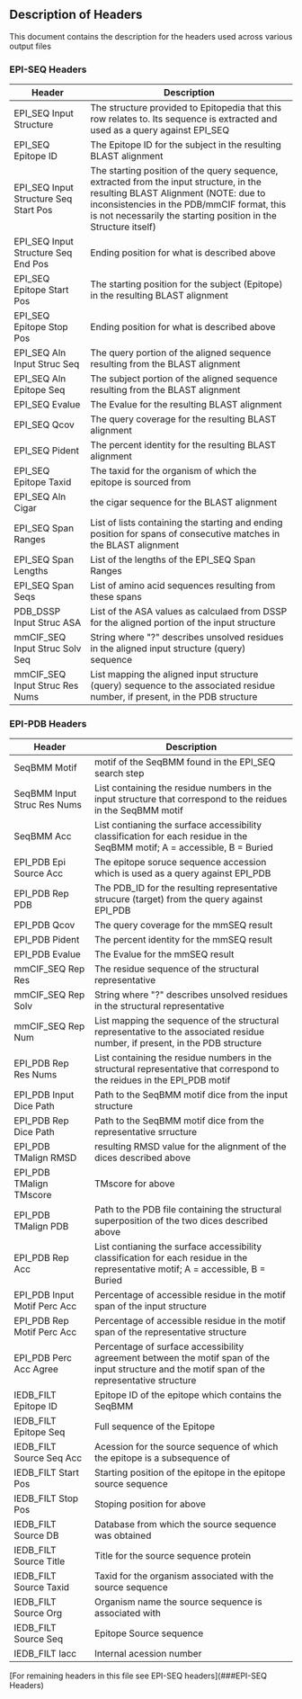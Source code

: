 ## Description of Headers

This document contains the description for the headers used across various output files

### EPI-SEQ Headers

Header | Description
------------ | -------------
EPI_SEQ Input Structure | The structure provided to Epitopedia that this row relates to. Its sequence is extracted and used as a query against EPI_SEQ
EPI_SEQ Epitope ID | The Epitope ID for the subject in the resulting BLAST alignment
EPI_SEQ Input Structure Seq Start Pos | The starting position of the query sequence, extracted from the input structure, in the resulting BLAST Alignment (NOTE: due to inconsistencies in the PDB/mmCIF format, this is not necessarily the starting position in the Structure itself)
EPI_SEQ Input Structure Seq End Pos | Ending position for what is described above
EPI_SEQ Epitope Start Pos | The starting position for the subject (Epitope) in the resulting BLAST alignment
EPI_SEQ Epitope Stop Pos | Ending position for what is described above
EPI_SEQ Aln Input Struc Seq | The query portion of the aligned sequence resulting from the BLAST alignment
EPI_SEQ Aln Epitope Seq | The subject portion of the aligned sequence resulting from the BLAST alignment
EPI_SEQ Evalue | The Evalue for the resulting BLAST alignment
EPI_SEQ Qcov | The query coverage for the resulting BLAST alignment
EPI_SEQ Pident | The percent identity for the resulting BLAST alignment
EPI_SEQ Epitope Taxid | The taxid for the organism of which the epitope is sourced from
EPI_SEQ Aln Cigar | the cigar sequence for the BLAST alignment
EPI_SEQ Span Ranges | List of lists containing the starting and ending position for spans of consecutive matches in the BLAST alignment
EPI_SEQ Span Lengths | List of the lengths of the EPI_SEQ Span Ranges
EPI_SEQ Span Seqs | List of amino acid sequences resulting from these spans
PDB_DSSP Input Struc ASA | List of the ASA values as calculaed from DSSP for the aligned portion of the input structure
mmCIF_SEQ Input Struc Solv Seq | String where "?" describes unsolved residues in the aligned input structure (query) sequence
mmCIF_SEQ Input Struc Res Nums | List mapping the aligned input structure (query) sequence to the associated residue number, if present, in the PDB structure


### EPI-PDB Headers

Header | Description
------------ | -------------
SeqBMM Motif | motif of the SeqBMM found in the EPI_SEQ search step
SeqBMM Input Struc Res Nums | List containing the residue numbers in the input structure that correspond to the reidues in the SeqBMM motif
SeqBMM Acc | List contianing the surface accessibility classification for each residue in the SeqBMM motif; A = accessible, B = Buried
EPI_PDB Epi Source Acc | The epitope soruce sequence accession which is used as a query against EPI_PDB
EPI_PDB Rep PDB | The PDB_ID for the resulting representative strucure (target) from the query against EPI_PDB
EPI_PDB Qcov | The query coverage for the mmSEQ result
EPI_PDB Pident | The percent identity for the mmSEQ result
EPI_PDB Evalue | The Evalue for the mmSEQ result
mmCIF_SEQ Rep Res | The residue sequence of the structural representative
mmCIF_SEQ Rep Solv | String where "?" describes unsolved residues in the structural representative
mmCIF_SEQ Rep Num | List mapping the sequence of the structural representative to the associated residue number, if present, in the PDB structure
EPI_PDB Rep Res Nums | List containing the residue numbers in the structural representative that correspond to the reidues in the EPI_PDB motif
EPI_PDB Input Dice Path | Path to the SeqBMM motif dice from the input structure 
EPI_PDB Rep Dice Path | Path to the SeqBMM motif dice from the representative srructure
EPI_PDB TMalign RMSD | resulting RMSD value for the alignment of the dices described above
EPI_PDB TMalign TMscore | TMscore for above
EPI_PDB TMalign PDB | Path to the PDB file containing the structural superposition of the two dices described above
EPI_PDB Rep Acc | List contianing the surface accessibility classification for each residue in the representative motif; A = accessible, B = Buried
EPI_PDB Input Motif Perc Acc | Percentage of accessible residue in the motif span of the input structure
EPI_PDB Rep Motif Perc Acc | Percentage of accessible residue in the motif span of the representative structure
EPI_PDB Perc Acc Agree | Percentage of surface accessibility agreement between the motif span of the input structure and the motif span of the representative structure
IEDB_FILT Epitope ID | Epitope ID of the epitope which contains the SeqBMM
IEDB_FILT Epitope Seq | Full sequence of the Epitope
IEDB_FILT Source Seq Acc | Acession for the source sequence of which the epitope is a subsequence of
IEDB_FILT Start Pos | Starting position of the epitope in the epitope source sequence
IEDB_FILT Stop Pos | Stoping position for above
IEDB_FILT Source DB | Database from which the source sequence was obtained
IEDB_FILT Source Title | Title for the source sequence protein
IEDB_FILT Source Taxid | Taxid for the organism associated with the source sequence
IEDB_FILT Source Org | Organism name the source sequence is associated with
IEDB_FILT Source Seq | Epitope Source sequence
IEDB_FILT Iacc | Internal acession number

[For remaining headers in this file see EPI-SEQ headers](###EPI-SEQ Headers)


